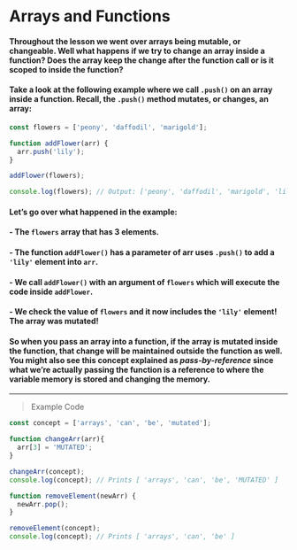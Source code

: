 # Arrays and Functions
#### Throughout the lesson we went over arrays being mutable, or changeable. Well what happens if we try to change an array inside a function? Does the array keep the change after the function call or is it scoped to inside the function?

#### Take a look at the following example where we call `.push()` on an array inside a function. Recall, the `.push()` method mutates, or changes, an array:
```js
const flowers = ['peony', 'daffodil', 'marigold'];

function addFlower(arr) {
  arr.push('lily');
}

addFlower(flowers);

console.log(flowers); // Output: ['peony', 'daffodil', 'marigold', 'lily']
```
#### Let’s go over what happened in the example:

#### - The `flowers` array that has 3 elements.
#### - The function `addFlower()` has a parameter of arr uses `.push()` to add a `'lily'` element into `arr`.
#### - We call `addFlower()` with an argument of `flowers` which will execute the code inside `addFlower`.
#### - We check the value of `flowers` and it now includes the `'lily'` element! The array was mutated!

#### So when you pass an array into a function, if the array is mutated inside the function, that change will be maintained outside the function as well. You might also see this concept explained as *pass-by-reference* since what we’re actually passing the function is a reference to where the variable memory is stored and changing the memory.
---
> Example Code
```js
const concept = ['arrays', 'can', 'be', 'mutated'];

function changeArr(arr){
  arr[3] = 'MUTATED';
}

changeArr(concept);
console.log(concept); // Prints [ 'arrays', 'can', 'be', 'MUTATED' ]

function removeElement(newArr) {
  newArr.pop();
}

removeElement(concept);
console.log(concept); // Prints [ 'arrays', 'can', 'be' ]
```